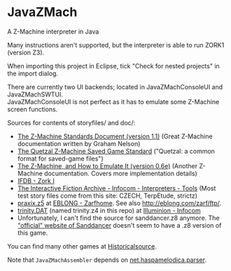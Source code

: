 # JavaZMach
A Z-Machine interpreter in Java

Many instructions aren't supported, but the interpreter is able to run ZORK1 (version Z3).

When importing this project in Eclipse, tick "Check for nested projects" in the import dialog.

There are currently two UI backends; located in JavaZMachConsoleUI and JavaZMachSWTUI.<br>
JavaZMachConsoleUI is not perfect as it has to emulate some Z-Machine screen functions.

Sources for contents of storyfiles/ and doc/:
 * [The Z-Machine Standards Document (version 1.1)](http://inform-fiction.org/zmachine/standards/z1point1)
 (Great Z-Machine documentation written by Graham Nelson)
 * [The Quetzal Z-Machine Saved Game Standard](http://inform-fiction.org/zmachine/standards/quetzal)
 ("Quetzal: a common format for saved-game files")
 * [The Z-Machine, and How to Emulate It (version 0.6e)](https://www.ifarchive.org/if-archive/infocom/interpreters/specification/zspec02/zmach06e.pdf)
 (Another Z-Machine documentation. Covers more implementation details)
 * [IFDB - Zork I](https://ifdb.tads.org/viewgame?id=0dbnusxunq7fw5ro)
 * [The Interactive Fiction Archive - Infocom - Interpreters - Tools](http://ifarchive.org/indexes/if-archive/infocom/interpreters/tools/)
 (Most test story files come from this site: CZECH, TerpEtude, strictz)
 * [praxix.z5](http://eblong.com/zarf/ftp/praxix.z5) at [EBLONG - Zarfhome](http://eblong.com/zarf/). See also http://eblong.com/zarf/ftp/.
 * [trinity.DAT](https://if.illuminion.de/infocom/trinity.DAT) (named trinity.z4 in this repo) at [Illuminion - Infocom](https://if.illuminion.de/infocom.html)
 *  Unfortunately, I can't find the source for sanddancer.z8 anymore. The ["official" website of Sanddancer](http://sand-dancer.textories.com/) doesn't seem to have a .z8 version of this game.

You can find many other games at [Historicalsource](https://github.com/historicalsource/).

Note that `JavaZMachAssembler` depends on [net.haspamelodica.parser](https://github.com/Haspamelodica/net.haspamelodica.parser).
